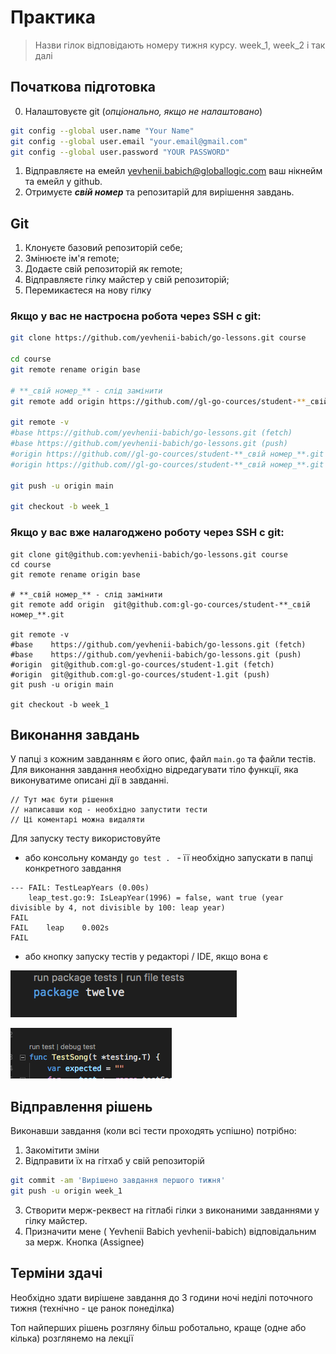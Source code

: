 # Практика

> Назви гілок відповідають номеру тижня курсу. week_1, week_2 і так далі
## Початкова підготовка
0. Налаштовуєте git (*опціонально, якщо не налаштовано*)
```sh
git config --global user.name "Your Name"
git config --global user.email "your.email@gmail.com"
git config --global user.password "YOUR PASSWORD"
````
1. Відправляєте на емейл yevhenii.babich@globallogic.com ваш нікнейм та емейл у github.   
2. Отримуєте **_свій номер_** та репозитарій для вирішення завдань. 

## Git
1. Клонуєте базовий репозиторій себе;
2. Змінюєте ім'я remote;
3. Додаєте свій репозиторій як remote;
4. Відправляєте гілку майстер у свій репозиторій;
5. Перемикаєтеся на нову гілку
### Якщо у вас не настроєна робота через SSH c git:
```sh
git clone https://github.com/yevhenii-babich/go-lessons.git course

cd course
git remote rename origin base

# **_свій номер_** - слід замінити
git remote add origin https://github.com//gl-go-cources/student-**_свій номер_**.git

git remote -v
#base https://github.com/yevhenii-babich/go-lessons.git (fetch)
#base https://github.com/yevhenii-babich/go-lessons.git (push)
#origin https://github.com//gl-go-cources/student-**_свій номер_**.git (fetch)
#origin https://github.com//gl-go-cources/student-**_свій номер_**.git (push)

git push -u origin main

git checkout -b week_1
````
### Якщо у вас вже налагоджено роботу через SSH c git:
```shell
git clone git@github.com:yevhenii-babich/go-lessons.git course
cd course
git remote rename origin base

# **_свій номер_** - слід замінити
git remote add origin  git@github.com:gl-go-cources/student-**_свій номер_**.git

git remote -v
#base    https://github.com/yevhenii-babich/go-lessons.git (fetch)
#base    https://github.com/yevhenii-babich/go-lessons.git (push)
#origin  git@github.com:gl-go-cources/student-1.git (fetch)
#origin  git@github.com:gl-go-cources/student-1.git (push)
git push -u origin main

git checkout -b week_1

```
## Виконання завдань

У папці з кожним завданням є його опис, файл `main.go` та файли тестів.
Для виконання завдання необхідно відредагувати тіло функції, яка виконуватиме описані дії в завданні.

````
// Тут має бути рішення
// написавши код - необхідно запустити тести
// Ці коментарі можна видаляти
````

Для запуску тесту використовуйте
- або консольну команду `go test . ` - її необхідно запускати в папці конкретного завдання

````
--- FAIL: TestLeapYears (0.00s)
    leap_test.go:9: IsLeapYear(1996) = false, want true (year divisible by 4, not divisible by 100: leap year)
FAIL
FAIL    leap    0.002s
FAIL
````

- або кнопку запуску тестів у редакторі / IDE, якщо вона є

![кнопка запуску тесту у VSCode](run-tests-1.png "Кнопка запуску тестів у VSCod")

![кнопка запуску тесту у VSCode](run-tests-2.png "Кнопка запуску тестів у VSCod")

## Відправлення рішень

Виконавши завдання (коли всі тести проходять успішно) потрібно:
1. Закомітити зміни
2. Відправити їх на гітхаб у свій репозиторій

```sh
git commit -am 'Вирішено завдання першого тижня'
git push -u origin week_1
````

3. Створити мерж-реквест на гітлабі гілки з виконаними завданнями у гілку майстер.
4. Призначити мене ( Yevhenii Babich yevhenii-babich) відповідальним за мерж. Кнопка (Assignee)


## Терміни здачі

Необхідно здати вирішене завдання до 3 години ночі неділі поточного тижня (технічно - це ранок понеділка)

Топ найперших рішень розгляну більш роботально, краще (одне або кілька) розглянемо на лекції

